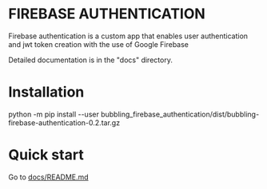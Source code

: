 
FIREBASE AUTHENTICATION
=============
   
Firebase authentication is a custom app that enables user authentication and jwt token creation with the use of Google Firebase

Detailed documentation is in the "docs" directory.


Installation
=============
python -m pip install --user bubbling_firebase_authentication/dist/bubbling-firebase-authentication-0.2.tar.gz

Quick start
=============
Go to [docs/README.md](docs/README.md)


